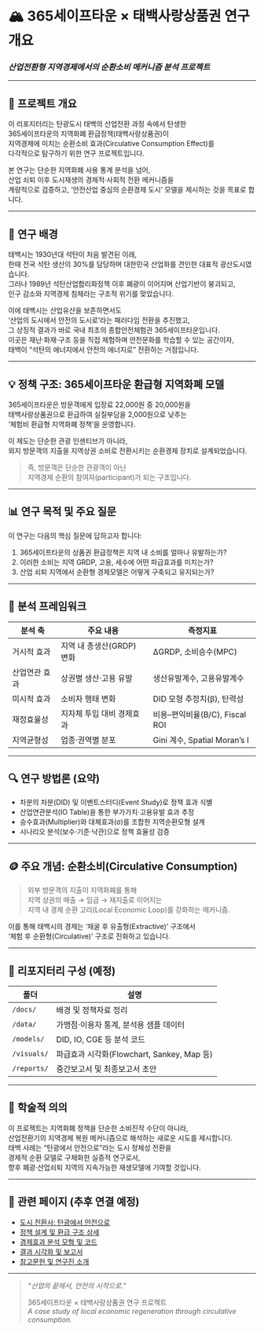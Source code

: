 # 🏔️ 365세이프타운 × 태백사랑상품권 연구 개요  
### _산업전환형 지역경제에서의 순환소비 메커니즘 분석 프로젝트_

---

## 📘 프로젝트 개요

이 리포지터리는 탄광도시 태백의 산업전환 과정 속에서 탄생한  
365세이프타운의 지역화폐 환급정책(태백사랑상품권)이  
지역경제에 미치는 순환소비 효과(Circulative Consumption Effect)를  
다각적으로 탐구하기 위한 연구 프로젝트입니다.

본 연구는 단순한 지역화폐 사용 통계 분석을 넘어,  
산업 쇠퇴 이후 도시재생의 경제적·사회적 전환 메커니즘을  
계량적으로 검증하고, ‘안전산업 중심의 순환경제 도시’ 모델을 제시하는 것을 목표로 합니다.

---

## 🧭 연구 배경

태백시는 1930년대 석탄이 처음 발견된 이래,  
한때 전국 석탄 생산의 30%를 담당하며 대한민국 산업화를 견인한 대표적 광산도시였습니다.  
그러나 1989년 석탄산업합리화정책 이후 폐광이 이어지며 산업기반이 붕괴되고,  
인구 감소와 지역경제 침체라는 구조적 위기를 맞았습니다.

이에 태백시는 산업유산을 보존하면서도  
‘산업의 도시에서 안전의 도시로’라는 패러다임 전환을 추진했고,  
그 상징적 결과가 바로 국내 최초의 종합안전체험관 365세이프타운입니다.  
이곳은 재난·화재·구조 등을 직접 체험하며 안전문화를 학습할 수 있는 공간이자,  
태백이 “석탄의 에너지에서 안전의 에너지로” 전환하는 거점입니다.

---

## 💡 정책 구조: 365세이프타운 환급형 지역화폐 모델

365세이프타운은 방문객에게 입장료 22,000원 중 20,000원을  
태백사랑상품권으로 환급하여 실질부담을 2,000원으로 낮추는  
‘체험비 환급형 지역화폐 정책’을 운영합니다.

이 제도는 단순한 관광 인센티브가 아니라,  
외지 방문객의 지출을 지역상권 소비로 전환시키는 순환경제 장치로 설계되었습니다.  

> 즉, 방문객은 단순한 관광객이 아닌  
> 지역경제 순환의 참여자(participant)가 되는 구조입니다.

---

## 📊 연구 목적 및 주요 질문

이 연구는 다음의 핵심 질문에 답하고자 합니다:

1. 365세이프타운의 상품권 환급정책은 지역 내 소비를 얼마나 유발하는가?  
2. 이러한 소비는 지역 GRDP, 고용, 세수에 어떤 파급효과를 미치는가?  
3. 산업 쇠퇴 지역에서 순환형 경제모델은 어떻게 구축되고 유지되는가?

---

## 🧮 분석 프레임워크

| 분석 축 | 주요 내용 | 측정지표 |
|----------|------------|------------|
| 거시적 효과 | 지역 내 총생산(GRDP) 변화 | ΔGRDP, 소비승수(MPC) |
| 산업연관 효과 | 상권별 생산·고용 유발 | 생산유발계수, 고용유발계수 |
| 미시적 효과 | 소비자 행태 변화 | DID 모형 추정치(β), 탄력성 |
| 재정효율성 | 지자체 투입 대비 경제효과 | 비용–편익비율(B/C), Fiscal ROI |
| 지역균형성 | 업종·권역별 분포 | Gini 계수, Spatial Moran’s I |

---

## 🔍 연구 방법론 (요약)

- 차분의 차분(DID) 및 이벤트스터디(Event Study)로 정책 효과 식별  
- 산업연관분석(IO Table)을 통한 부가가치·고용유발 효과 추정  
- 승수효과(Multiplier)와 대체효과(σ)를 조합한 지역순환모형 설계  
- 시나리오 분석(보수·기준·낙관)으로 정책 효율성 검증

---

## 🪙 주요 개념: 순환소비(Circulative Consumption)

> 외부 방문객의 지출이 지역화폐를 통해  
> 지역 상권의 매출 → 임금 → 재지출로 이어지는  
> 지역 내 경제 순환 고리(Local Economic Loop)를 강화하는 메커니즘.

이를 통해 태백시의 경제는 ‘채굴 후 유출형(Extractive)’ 구조에서  
‘체험 후 순환형(Circulative)’ 구조로 진화하고 있습니다.

---

## 🧩 리포지터리 구성 (예정)

| 폴더 | 설명 |
|------|------|
| `/docs/` | 배경 및 정책자료 정리 |
| `/data/` | 가맹점·이용자 통계, 분석용 샘플 데이터 |
| `/models/` | DID, IO, CGE 등 분석 코드 |
| `/visuals/` | 파급효과 시각화(Flowchart, Sankey, Map 등) |
| `/reports/` | 중간보고서 및 최종보고서 초안 |

---

## 🧠 학술적 의의

이 프로젝트는 지역화폐 정책을 단순한 소비진작 수단이 아니라,  
산업전환기의 지역경제 복원 메커니즘으로 해석하는 새로운 시도를 제시합니다.  
태백 사례는 “탄광에서 안전으로”라는 도시 정체성 전환을  
경제적 순환 모델로 구체화한 실증적 연구로서,  
향후 폐광·산업쇠퇴 지역의 지속가능한 재생모델에 기여할 것입니다.

---

## 📎 관련 페이지 (추후 연결 예정)

- [도시 전환사: 탄광에서 안전으로](#)
- [정책 설계 및 환급 구조 상세](#)
- [경제효과 분석 모형 및 코드](#)
- [결과 시각화 및 보고서](#)
- [참고문헌 및 연구진 소개](#)

---

> _“산업의 끝에서, 안전의 시작으로.”_  
>  
> 365세이프타운 × 태백사랑상품권 연구 프로젝트  
> _A case study of local economic regeneration through circulative consumption._
